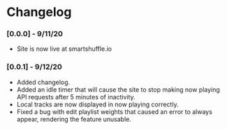 # Changelog

### [0.0.0] - 9/11/20

- Site is now live at smartshuffle.io

### [0.0.1] - 9/12/20

- Added changelog.
- Added an idle timer that will cause the site to stop making now playing API requests after 5 minutes of inactivity.
- Local tracks are now displayed in now playing correctly.
- Fixed a bug with edit playlist weights that caused an error to always appear, rendering the feature unusable.